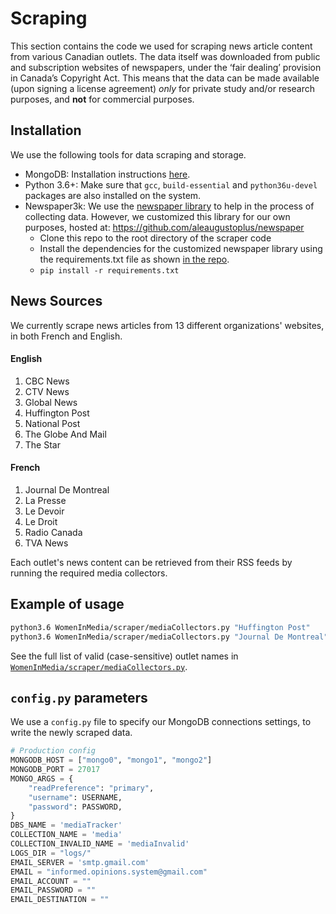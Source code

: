 # Scraping
This section contains the code we used for scraping news article content from various Canadian outlets. The data itself was downloaded from public and subscription websites of newspapers, under the ‘fair dealing’ provision in Canada’s Copyright Act.  This means that the data can be made available (upon signing a license agreement) *only* for private study and/or research purposes, and **not** for commercial purposes.

## Installation
We use the following tools for data scraping and storage.


* MongoDB: Installation instructions [here](https://docs.mongodb.com/manual/tutorial/install-mongodb-on-ubuntu/).
* Python 3.6+: Make sure that `gcc`, `build-essential` and `python36u-devel` packages are also installed on the system.
* Newspaper3k: We use the [newspaper library](https://github.com/codelucas/newspaper) to help in the process of collecting data. However, we customized this library for our own purposes, hosted at: https://github.com/aleaugustoplus/newspaper
  * Clone this repo to the root directory of the scraper code
  * Install the dependencies for the customized newspaper library using the requirements.txt file as shown [in the repo](https://github.com/aleaugustoplus/newspaper/blob/master/requirements.txt).
  * ```pip install -r requirements.txt```



## News Sources
We currently scrape news articles from 13 different organizations' websites, in both French and English.

#### English
1. CBC News
2. CTV News
3. Global News
4. Huffington Post
5. National Post
6. The Globe And Mail
7. The Star

#### French
1. Journal De Montreal
2. La Presse
3. Le Devoir
4. Le Droit
5. Radio Canada
6. TVA News

Each outlet's news content can be retrieved from their RSS feeds by running the required media collectors.

## Example of usage

```sh
python3.6 WomenInMedia/scraper/mediaCollectors.py "Huffington Post"
python3.6 WomenInMedia/scraper/mediaCollectors.py "Journal De Montreal"
```

See the full list of valid (case-sensitive) outlet names in [`WomenInMedia/scraper/mediaCollectors.py`](https://github.com/maitetaboada/WomenInMedia/blob/master/scraper/mediaCollectors.py).


## `config.py` parameters
We use a `config.py` file to specify our MongoDB connections settings, to write the newly scraped data.

```python
# Production config
MONGODB_HOST = ["mongo0", "mongo1", "mongo2"]
MONGODB_PORT = 27017
MONGO_ARGS = {
    "readPreference": "primary",
    "username": USERNAME,
    "password": PASSWORD,
}
DBS_NAME = 'mediaTracker'
COLLECTION_NAME = 'media'
COLLECTION_INVALID_NAME = 'mediaInvalid'
LOGS_DIR = "logs/"
EMAIL_SERVER = 'smtp.gmail.com'
EMAIL = "informed.opinions.system@gmail.com"
EMAIL_ACCOUNT = ""
EMAIL_PASSWORD = ""
EMAIL_DESTINATION = ""
```
